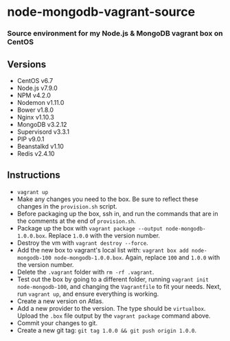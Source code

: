 # node-mongodb-vagrant-source

### Source environment for my Node.js & MongoDB vagrant box on CentOS

## Versions

* CentOS v6.7
* Node.js v7.9.0
* NPM v4.2.0
* Nodemon v1.11.0
* Bower v1.8.0
* Nginx v1.10.3
* MongoDB v3.2.12
* Supervisord v3.3.1
* PIP v9.0.1
* Beanstalkd v1.10
* Redis v2.4.10

## Instructions

* `vagrant up`
* Make any changes you need to the box. Be sure to reflect these changes in the `provision.sh` script.
* Before packaging up the box, ssh in, and run the commands that are in the comments at the end of `provision.sh`.
* Package up the box with `vagrant package --output node-mongodb-1.0.0.box`. Replace `1.0.0` with the version number.
* Destroy the vm with `vagrant destroy --force`.
* Add the new box to vagrant's local list with: `vagrant box add node-mongodb-100 node-mongodb-1.0.0.box`. Again, replace `100` and `1.0.0` with the version number.
* Delete the `.vagrant` folder with `rm -rf .vagrant`.
* Test out the box by going to a different folder, running `vagrant init node-mongodb-100`, and changing the `Vagrantfile` to fit your needs. Next, run `vagrant up`, and ensure everything is working.
* Create a new version on Atlas.
* Add a new provider to the version. The type should be `virtualbox`. Upload the `.box` file output by the `vagrant package` command above.
* Commit your changes to git.
* Create a new git tag: `git tag 1.0.0 && git push origin 1.0.0`.
